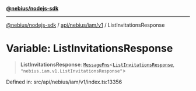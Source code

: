 [**@nebius/nodejs-sdk**](../../../../../README.md)

---

[@nebius/nodejs-sdk](../../../../../README.md) / [api/nebius/iam/v1](../README.md) / ListInvitationsResponse

# Variable: ListInvitationsResponse

> **ListInvitationsResponse**: [`MessageFns`](../../../../../runtime/protos/core/interfaces/MessageFns.md)\<[`ListInvitationsResponse`](../interfaces/ListInvitationsResponse.md), `"nebius.iam.v1.ListInvitationsResponse"`\>

Defined in: src/api/nebius/iam/v1/index.ts:13356
